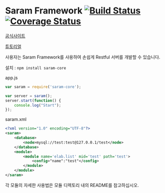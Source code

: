 Saram Framework [![Build Status](https://travis-ci.org/shlee322/saram-core.png?branch=master)](https://travis-ci.org/shlee322/saram-core) [![Coverage Status](https://coveralls.io/repos/shlee322/saram-core/badge.png)](https://coveralls.io/r/shlee322/saram-core)
==================
[공식사이트](http://saram.elab.kr)

[튜토리얼](https://github.com/shlee322/saram-core/tree/master/tutorial)

사용자는 Saram Framework를 사용하여 손쉽게 Restful 서버를 개발할 수 있습니다.

설치 : `npm install saram-core`

app.js
```javascript
var saram = require('saram-core');

var server = saram();
server.start(function() {
    console.log("Start");
});
```

saram.xml
```xml
<?xml version="1.0" encoding="UTF-8"?>
<saram>
    <database>
        <node>mysql://test:test@127.0.0.1/test</node>
    </database>
    <module>
        <module name='elab.list' mid='test' path='test'>
            <config>"name":"test"</config>
        </module>
    </module>
</saram>
```

각 모듈의 자세한 사용법은 모듈 디렉토리 내의 README를 참고하십시오.
